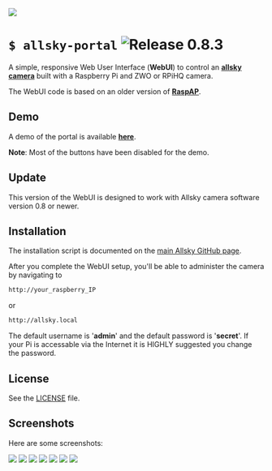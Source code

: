 ![](http://www.thomasjacquin.com/allsky-portal/images/liveview.jpg)
# `$ allsky-portal` ![Release 0.8.3](https://img.shields.io/badge/Release-0.8.3-green.svg)
A simple, responsive Web User Interface (**WebUI**) to control an [**allsky camera**](https://github.com/thomasjacquin/allsky)
built with a Raspberry Pi and ZWO or RPiHQ camera.

The WebUI code is based on an older version of [**RaspAP**](https://github.com/billz/raspap-webgui).


## Demo
A demo of the portal is available [**here**](http://thomasjacquin.com/allsky-portal). 

**Note**: Most of the buttons have been disabled for the demo.


## Update
This version of the WebUI is designed to work with Allsky camera software version 0.8 or newer.


## Installation
The installation script is documented on the [main Allsky GitHub page](https://github.com/thomasjacquin/allsky).

After you complete the WebUI setup, you'll be able to administer the camera by navigating to
```sh
http://your_raspberry_IP
```
or
```sh
http://allsky.local
```

The default username is '**admin**' and the default password is '**secret**'.  If your Pi is accessable via the Internet it is HIGHLY suggested you change the password.

## License
See the [LICENSE](./LICENSE) file.


## Screenshots
Here are some screenshots:

![](http://www.thomasjacquin.com/allsky-portal/screenshots/connection-info.jpg)
![](http://www.thomasjacquin.com/allsky-portal/screenshots/camera-settings.jpg)
![](http://www.thomasjacquin.com/allsky-portal/screenshots/wifi-list.jpg)
![](http://www.thomasjacquin.com/allsky-portal/screenshots/change-password.jpg)
![](http://www.thomasjacquin.com/allsky-portal/screenshots/days-list.jpg)
![](http://www.thomasjacquin.com/allsky-portal/screenshots/images-list.jpg)
![](http://www.thomasjacquin.com/allsky-portal/screenshots/system-info.jpg)
